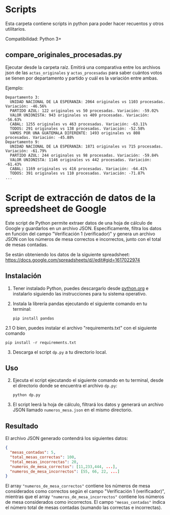 
# Scripts

Esta carpeta contiene scripts in python para poder hacer recuentos y otros utilitarios.

Compatibilidad: Python 3+

## compare_originales_procesadas.py

Ejecutar desde la carpeta raíz.  Emitirá una comparativa entre los archivos json de las `actas_originales` y `actas_procesadas` para saber cuántos votos se tienen por departamento y partido y cuál es la variación entre ambas.

Ejemplo:

```
Departamento 3:
  UNIDAD NACIONAL DE LA ESPERANZA: 2064 originales vs 1103 procesadas. Variación: -46.56%
  PARTIDO AZUL: 122 originales vs 50 procesadas. Variación: -59.02%
  VALOR UNIONISTA: 943 originales vs 409 procesadas. Variación: -56.63%
  CABAL: 1255 originales vs 463 procesadas. Variación: -63.11%
  TODOS: 291 originales vs 138 procesadas. Variación: -52.58%
  VAMOS POR UNA GUATEMALA DIFERENTE: 1493 originales vs 808 procesadas. Variación: -45.88%
Departamento 9:
  UNIDAD NACIONAL DE LA ESPERANZA: 1871 originales vs 715 procesadas. Variación: -61.79%
  PARTIDO AZUL: 244 originales vs 98 procesadas. Variación: -59.84%
  VALOR UNIONISTA: 1146 originales vs 442 procesadas. Variación: -61.43%
  CABAL: 1169 originales vs 416 procesadas. Variación: -64.41%
  TODOS: 391 originales vs 110 procesadas. Variación: -71.87%
...
```

# Script de extracción de datos de la spreedsheet de Google

Este script de Python permite extraer datos de una hoja de cálculo de Google y guardarlos en un archivo JSON. Específicamente, filtra los datos en función del campo "Verificación 1 (verificador)" y genera un archivo JSON con los números de mesa correctos e incorrectos, junto con el total de mesas contadas.

Se están obteniendo los datos de la siguiente spreadsheet: https://docs.google.com/spreadsheets/d//edit#gid=1617022974

## Instalación

1. Tener instalado Python, puedes descargarlo desde [python.org](https://www.python.org/downloads/) e instalarlo siguiendo las instrucciones para tu sistema operativo.

2. Instala la librería pandas ejecutando el siguiente comando en tu terminal:

   ```shell
   pip install pandas
   ```

2.1 O bien, puedes instalar el archivo "requirements.txt" con el siguiente comando 
   ```shell
   pip install -r requirements.txt
   ```

3. Descarga el script `dp.py` a tu directorio local.

## Uso


2. Ejecuta el script ejecutando el siguiente comando en tu terminal, desde el directorio donde se encuentra el archivo `dp.py`:

   ```shell
   python dp.py
   ```

4. El script leerá la hoja de cálculo, filtrará los datos y generará un archivo JSON llamado `numeros_mesa.json` en el mismo directorio.

## Resultado

El archivo JSON generado contendrá los siguientes datos:

```json
{
  "mesas_contadas": 5,
  "total_mesas_correctas": 100,
  "total_mesas_incorrectas": 20,
  "numeros_de_mesa_correctos": [11,233,444, ...],
  "numeros_de_mesa_incorrectos": [55, 66, 22, ...]
}
```

El array `"numeros_de_mesa_correctos"` contiene los números de mesa considerados como correctos según el campo "Verificación 1 (verificador)", mientras que el array `"numeros_de_mesa_incorrectos"` contiene los números de mesa considerados como incorrectos. El campo `"mesas_contadas"` indica el número total de mesas contadas (sumando las correctas e incorrectas).

